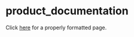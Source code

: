 # product_documentation

Click [here](https://h2o-degree.github.io/product_documentation/) for a properly formatted page.
